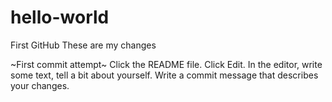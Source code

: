 hello-world
===========

First GitHub
These are my changes

~First commit attempt~
Click the README file.
Click Edit.
In the editor, write some text, tell a bit about yourself.
Write a commit message that describes your changes.
